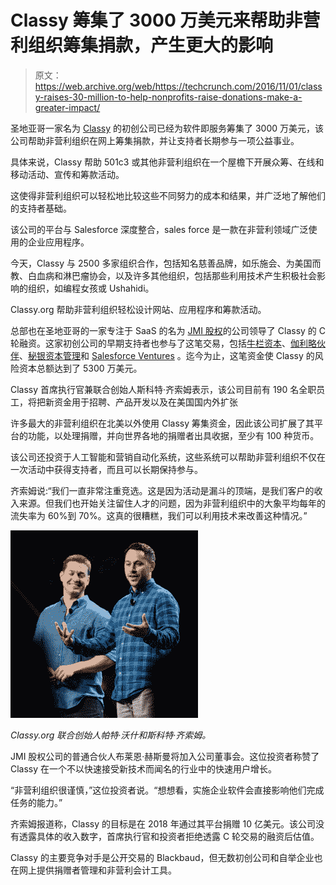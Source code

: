 # Classy 筹集了 3000 万美元来帮助非营利组织筹集捐款，产生更大的影响 

> 原文：<https://web.archive.org/web/https://techcrunch.com/2016/11/01/classy-raises-30-million-to-help-nonprofits-raise-donations-make-a-greater-impact/>

圣地亚哥一家名为 [Classy](https://web.archive.org/web/20221001211744/https://www.classy.org/) 的初创公司已经为软件即服务筹集了 3000 万美元，该公司帮助非营利组织在网上筹集捐款，并让支持者长期参与一项公益事业。

具体来说，Classy 帮助 501c3 或其他非营利组织在一个屋檐下开展众筹、在线和移动活动、宣传和筹款活动。

这使得非营利组织可以轻松地比较这些不同努力的成本和结果，并广泛地了解他们的支持者基础。

该公司的平台与 Salesforce 深度整合，sales force 是一款在非营利领域广泛使用的企业应用程序。

今天，Classy 与 2500 多家组织合作，包括知名慈善品牌，如乐施会、为美国而教、白血病和淋巴瘤协会，以及许多其他组织，包括那些利用技术产生积极社会影响的组织，如编程女孩或 Ushahidi。

Classy.org 帮助非营利组织轻松设计网站、应用程序和筹款活动。

总部也在圣地亚哥的一家专注于 SaaS 的名为 [JMI 股权](https://web.archive.org/web/20221001211744/http://jmi.com/)的公司领导了 Classy 的 C 轮融资。这家初创公司的早期支持者也参与了这笔交易，包括[牛栏资本](https://web.archive.org/web/20221001211744/http://bullpen-capital.com/)、[伽利略伙伴](https://web.archive.org/web/20221001211744/http://www.galileo-partners.com/)、[秘银资本管理](https://web.archive.org/web/20221001211744/http://www.mithril.com/)和 [Salesforce Ventures](https://web.archive.org/web/20221001211744/http://www.salesforce.com/ventures/) 。迄今为止，这笔资金使 Classy 的风险资本总额达到了 5300 万美元。

Classy 首席执行官兼联合创始人斯科特·齐索姆表示，该公司目前有 190 名全职员工，将把新资金用于招聘、产品开发以及在美国国内外扩张

许多最大的非营利组织在北美以外使用 Classy 筹集资金，因此该公司扩展了其平台的功能，以处理捐赠，并向世界各地的捐赠者出具收据，至少有 100 种货币。

该公司还投资于人工智能和营销自动化系统，这些系统可以帮助非营利组织不仅在一次活动中获得支持者，而且可以长期保持参与。

齐索姆说:“我们一直非常注重竞选。这是因为活动是漏斗的顶端，是我们客户的收入来源。但我们也开始关注留住人才的问题，因为非营利组织中的大象平均每年的流失率为 60%到 70%。这真的很糟糕，我们可以利用技术来改善这种情况。”

![Classy cofounders Pat Walsh and Scot Chisholm.](img/0281eee07ea2164a41e3aef3955f7db4.png)

*Classy.org 联合创始人帕特·沃什和斯科特·齐索姆。*

JMI 股权公司的普通合伙人布莱恩·赫斯曼将加入公司董事会。这位投资者称赞了 Classy 在一个不以快速接受新技术而闻名的行业中的快速用户增长。

“非营利组织很谨慎，”这位投资者说。“想想看，实施企业软件会直接影响他们完成任务的能力。”

齐索姆报道称，Classy 的目标是在 2018 年通过其平台捐赠 10 亿美元。该公司没有透露具体的收入数字，首席执行官和投资者拒绝透露 C 轮交易的融资后估值。

Classy 的主要竞争对手是公开交易的 Blackbaud，但无数初创公司和自举企业也在网上提供捐赠者管理和非营利会计工具。